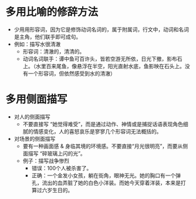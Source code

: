 # 多用比喻的修辞方法
* 少用用形容词，因为它是修饰动词名词的，属于附属词，行文中，动词和名词是主角，他们联手即可成句。
* 例如：描写水很清澈
  * 形容词：清澈的，清清的。
  * 动词名词联手：谭中鱼可百许头，皆若空游无所依，日光下撤，影布石上。（水里百来尾鱼，像悬浮在半空，阳光直射水底，鱼影映在石头上。没有一个形容词，但依然感受到水的清澈）

# 多用侧面描写
* 对人的侧面描写
  * 不要直接写 “她觉得难受”，而是通过动作、神情或是捕捉话语表现角色细腻的情感变化，人的喜怒哀乐是寥寥几个形容词无法概括的。
* 对场景的侧面描写
  * 要有一种画面感 & 身临其境的环境感。不要直接“月光很明亮”，而要从侧面描写 “碎玻璃上闪的光”。
  * 例子：描写战争惨烈
    * 错误：100个人被杀害了。
    * 正确：一个金发小女孩，躺在街角，眼神无光。她的胸口有一个弹孔，流出的血弄脏了她的白色小洋装。而她今天穿着洋装，本来是打算过六岁生日的。